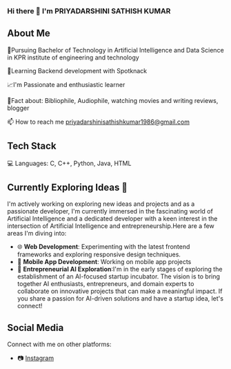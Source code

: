 ### Hi there 👋 I'm PRIYADARSHINI SATHISH KUMAR
## About Me
📖Pursuing Bachelor of Technology in Artificial Intelligence and Data Science in KPR institute of engineering and technology

🌱Learning Backend development with Spotknack

📈I'm Passionate and enthusiastic learner

🎉Fact about: Bibliophile, Audiophile, watching movies and writing reviews, blogger

📫 How to reach me priyadarshinisathishkumar1986@gmail.com

## Tech Stack

 💻 Languages: C, C++, Python, Java, HTML

## Currently Exploring Ideas 🚀
I'm actively working on exploring new ideas and projects and as a passionate developer, I'm currently immersed in the fascinating world of Artificial Intelligence and a dedicated developer with a keen interest in the intersection of Artificial Intelligence and entrepreneurship.Here are a few areas I'm diving into:
- 🌐 **Web Development**: Experimenting with the latest frontend frameworks and exploring responsive design techniques.
- 📱 **Mobile App Development**: Working on mobile app projects
- 🤖 **Entrepreneurial AI Exploration**:I'm in the early stages of exploring the establishment of an AI-focused startup incubator. The vision is to bring together AI enthusiasts, entrepreneurs, and domain experts to collaborate on innovative projects that can make a meaningful impact. If you share a passion for AI-driven solutions and have a startup idea, let's connect!

## Social Media

Connect with me on other platforms:
- 📷 [Instagram](https://www.instagram.com/_.esoteric_lassie._/)
